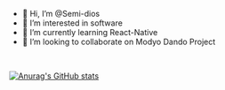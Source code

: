 - 👋 Hi, I’m @Semi-dios
- 👀 I’m interested in software 
- 🌱 I’m currently learning React-Native 
- 💞️ I’m looking to collaborate on Modyo Dando Project



<br>


[![Anurag's GitHub stats](https://github-readme-stats.vercel.app/api?username=Semi-dios)](https://github.com/Semi-dios&show_icons=true)
